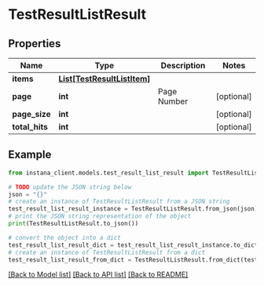 # TestResultListResult


## Properties

Name | Type | Description | Notes
------------ | ------------- | ------------- | -------------
**items** | [**List[TestResultListItem]**](TestResultListItem.md) |  | 
**page** | **int** | Page Number | [optional] 
**page_size** | **int** |  | [optional] 
**total_hits** | **int** |  | [optional] 

## Example

```python
from instana_client.models.test_result_list_result import TestResultListResult

# TODO update the JSON string below
json = "{}"
# create an instance of TestResultListResult from a JSON string
test_result_list_result_instance = TestResultListResult.from_json(json)
# print the JSON string representation of the object
print(TestResultListResult.to_json())

# convert the object into a dict
test_result_list_result_dict = test_result_list_result_instance.to_dict()
# create an instance of TestResultListResult from a dict
test_result_list_result_from_dict = TestResultListResult.from_dict(test_result_list_result_dict)
```
[[Back to Model list]](../README.md#documentation-for-models) [[Back to API list]](../README.md#documentation-for-api-endpoints) [[Back to README]](../README.md)


